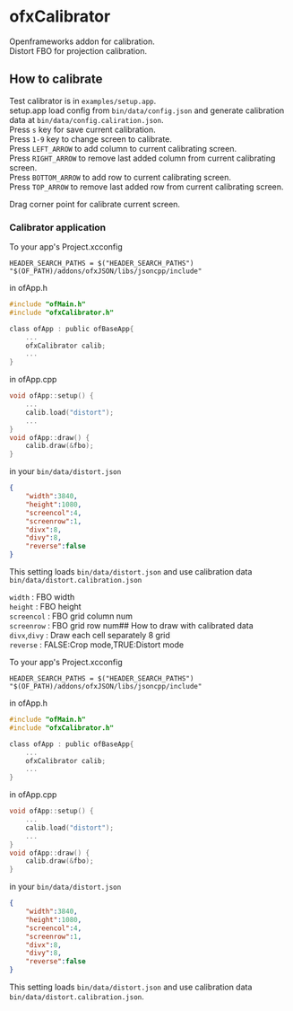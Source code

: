 # ofxCalibrator

Openframeworks addon for calibration.  
Distort FBO for projection calibration.  

## How to calibrate

Test calibrator is in `examples/setup.app`.  
setup.app load config from `bin/data/config.json` and generate calibration data at `bin/data/config.caliration.json`.  
Press `s` key for save current calibration.  
Press `1-9` key to change screen to calibrate.  
Press `LEFT_ARROW` to add column to current calibrating screen.  
Press `RIGHT_ARROW` to remove last added column from current calibrating screen.  
Press `BOTTOM_ARROW` to add row to current calibrating screen.  
Press `TOP_ARROW` to remove last added row from current calibrating screen.  

Drag corner point for calibrate current screen.  

### Calibrator application

To your app's Project.xcconfig
```
HEADER_SEARCH_PATHS = $("HEADER_SEARCH_PATHS") "$(OF_PATH)/addons/ofxJSON/libs/jsoncpp/include"
```

in ofApp.h
```c
#include "ofMain.h"
#include "ofxCalibrator.h"

class ofApp : public ofBaseApp{
	...
	ofxCalibrator calib;
	...
}
```

in ofApp.cpp
```c
void ofApp::setup() {
	...
	calib.load("distort");
	...
}
void ofApp::draw() {
	calib.draw(&fbo);
}
```

in your `bin/data/distort.json`
```json
{
	"width":3840,	
	"height":1080,
	"screencol":4,
	"screenrow":1,
	"divx":8,			
	"divy":8,
	"reverse":false
}
```
This setting loads `bin/data/distort.json` and use calibration data `bin/data/distort.calibration.json`

`width` : FBO width  
`height` : FBO height  
`screencol` : FBO grid column num  
`screenrow` : FBO grid row num## How to draw with calibrated data  
`divx`,`divy` : Draw each cell separately 8 grid  
`reverse` : FALSE:Crop mode,TRUE:Distort mode

To your app's Project.xcconfig
```
HEADER_SEARCH_PATHS = $("HEADER_SEARCH_PATHS") "$(OF_PATH)/addons/ofxJSON/libs/jsoncpp/include"
```

in ofApp.h
```c
#include "ofMain.h"
#include "ofxCalibrator.h"

class ofApp : public ofBaseApp{
	...
	ofxCalibrator calib;
	...
}
```

in ofApp.cpp
```c
void ofApp::setup() {
	...
	calib.load("distort");
	...
}
void ofApp::draw() {
	calib.draw(&fbo);
}
```

in your `bin/data/distort.json`
```json
{
	"width":3840,
	"height":1080,
	"screencol":4,
	"screenrow":1,
	"divx":8,
	"divy":8,
	"reverse":false
}
```

This setting loads `bin/data/distort.json` and use calibration data `bin/data/distort.calibration.json`.
